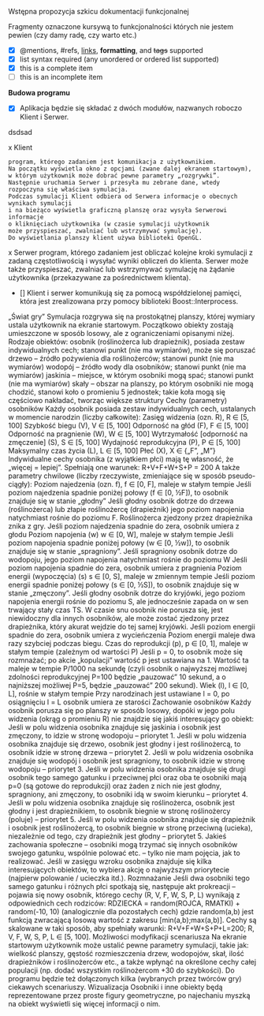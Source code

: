Wstępna propozycja szkicu dokumentacji funkcjonalnej

Fragmenty oznaczone kursywą to funkcjonalności których nie jestem pewien (czy damy radę, czy warto etc.)

- [x] @mentions, #refs, [links](), **formatting**, and <del>tags</del> supported
- [x] list syntax required (any unordered or ordered list supported)
- [x] this is a complete item
- [ ] this is an incomplete item

<b>Budowa programu</b>

- [x] Aplikacja będzie się składać z dwóch modułów, nazwanych roboczo Klient i Serwer.

dsdsad

x Klient

	program, którego zadaniem jest komunikacja z użytkownikiem. 
	Na początku wyświetla okno z opcjami (zwane dalej ekranem startowym), 
	w którym użytkownik może dobrać pewne parametry „rozgrywki”. 
	Następnie uruchamia Serwer i przesyła mu zebrane dane, wtedy rozpoczyna się właściwa symulacja. 
	Podczas symulacji Klient odbiera od Serwera informacje o obecnych wynikach symulacji 
	i na bieżąco wyświetla graficzną planszę oraz wysyła Serwerowi informacje 
	o kliknięciach użytkownika (w czasie symulacji użytkownik 
	może przyspieszać, zwalniać lub wstrzymywać symulację). 
	Do wyświetlania planszy klient używa biblioteki OpenGL. 

x Serwer
	program, którego zadaniem jest obliczać kolejne kroki symulacji z zadaną częstotliwością 
	i wysyłać wyniki obliczeń do klienta. Serwer może także przyspieszać, zwalniać lub wstrzymywać symulację 
	na żądanie użytkownika (przekazywane za pośrednictwem klienta).

- [] Klient i serwer komunikują się za pomocą współdzielonej pamięci, która jest zrealizowana przy pomocy biblioteki Boost::Interprocess. 


„Świat gry”
Symulacja rozgrywa się na prostokątnej planszy, której wymiary ustala użytkownik na ekranie startowym. Początkowo obiekty zostają umieszczone w sposób losowy, ale z ograniczeniami opisanymi niżej. Rodzaje obiektów:
osobnik (roślinożerca lub drapieżnik), posiada zestaw indywidualnych cech; stanowi punkt (nie ma wymiarów), może się poruszać
drzewo – źródło pożywienia dla roślinożerców; stanowi punkt (nie ma wymiarów) 
wodopój – źródło wody dla osobników; stanowi punkt (nie ma wymiarów) 
jaskinia – miejsce, w którym osobniki mogą spać; stanowi punkt (nie ma wymiarów) 
skały – obszar na planszy, po którym osobniki nie mogą chodzić, stanowi koło o promieniu 5 jednostek; takie koła mogą się częściowo nakładać, tworząc większe struktury
Cechy (parametry) osobników
Każdy osobnik posiada zestaw indywidualnych cech, ustalanych w momencie narodzin (liczby całkowite):
Zasięg widzenia (ozn. R), R ∈ [5, 100]
Szybkość biegu (V), V ∈ [5, 100]
Odporność na głód (F), F ∈ [5, 100]
Odporność na pragnienie (W), W ∈ [5, 100]
Wytrzymałość [odporność na zmęczenie] (S), S ∈ [5, 100]
Wydajność reprodukcyjna (P), P ∈ [5, 100]
Maksymalny czas życia (L), L ∈ [5, 100]
Płeć (X), X ∈ {„F”, „M”}
Indywidualne cechy osobnika (z wyjątkiem płci) mają tę własność, że „więcej = lepiej”. Spełniają one warunek: R+V+F+W+S+P = 200
A także parametry chwilowe (liczby rzeczywiste, zmieniające się w sposób pseudo-ciągły):
Poziom najedzenia (ozn. f), f ∈ [0, F], maleje w stałym tempie
Jeśli poziom najedzenia spadnie poniżej połowy (f ∈ [0, ½F]), to osobnik znajduje się w stanie „głodny”
Jeśli głodny osobnik dotrze do drzewa (roślinożerca) lub złapie roślinożercę (drapieżnik) jego poziom napojenia natychmiast rośnie do poziomu F. Roślinożerca zjedzony przez drapieżnika znika z gry.
Jeśli poziom najedzenia spadnie do zera, osobnik umiera z głodu
Poziom napojenia (w) w ∈  [0, W], maleje w stałym tempie
Jeśli poziom napojenia spadnie poniżej połowy (w ∈ [0, ½w]), to osobnik znajduje się w stanie „spragniony”.
Jeśli spragniony osobnik dotrze do wodopoju, jego poziom napojenia natychmiast rośnie do poziomu W
Jeśli poziom napojenia spadnie do zera, osobnik umiera z pragnienia
Poziom energii (wypoczęcia) (s) s ∈ [0, S], maleje w zmiennym tempie
Jeśli poziom energii spadnie poniżej połowy (s ∈ [0, ½S]), to osobnik znajduje się w stanie „zmęczony”. 
Jeśli głodny osobnik dotrze do kryjówki, jego poziom napojenia energii rośnie do poziomu S, ale jednocześnie zapada on w sen trwający stały czas TS. W czasie snu osobnik nie porusza się, jest niewidoczny dla innych osobników, ale może zostać zjedzony przez drapieżnika, który akurat wejdzie do tej samej kryjówki.
Jeśli poziom energii spadnie do zera, osobnik umiera z wycieńczenia
Poziom energii maleje dwa razy szybciej podczas biegu.
Czas do reprodukcji (p), p ∈ [0, 1], maleje w stałym tempie (zależnym od wartości P)
Jeśli p = 0, to osobnik może się rozmnażać; po akcie „kopulacji” wartość p jest ustawiana na 1. Wartość ta maleje w tempie P/1000 na sekundę (czyli osobnik o najwyższej możliwej zdolności reprodukcyjnej P=100 będzie „pauzować” 10 sekund, a o najniższej możliwej P=5, będzie „pauzować” 200 sekund).
Wiek (l), l ∈ [0, L],  rośnie w stałym tempie
Przy narodzinach jest ustawiane l = 0, po osiągnięciu l = L osobnik umiera ze starości
Zachowanie osobników
Każdy osobnik porusza się po planszy w sposób losowy, dopóki w jego polu widzenia (okrąg o promieniu R) nie znajdzie się jakiś interesujący go obiekt:
Jeśli w polu widzenia osobnika znajduje się jaskinia i osobnik jest zmęczony, to idzie w stronę wodopoju – priorytet 1.
Jeśli w polu widzenia osobnika znajduje się drzewo, osobnik jest głodny i jest roślinożercą, to osobnik idzie w stronę drzewa – priorytet 2.
Jeśli w polu widzenia osobnika znajduje się wodopój i osobnik jest spragniony, to osobnik idzie w stronę wodopoju – priorytet 3.
Jeśli w polu widzenia osobnika znajduje się drugi osobnik tego samego gatunku i przeciwnej płci oraz oba te osobniki mają p=0 (są gotowe do reprodukcji) oraz żaden z nich nie jest głodny, spragniony, ani zmęczony, to osobniki idą w swoim kierunku – priorytet 4.
Jeśli w polu widzenia osobnika znajduje się roślinożerca, osobnik jest głodny i jest drapieżnikiem, to osobnik biegnie w stronę roślinożercy (poluje) – priorytet 5.
Jeśli w polu widzenia osobnika znajduje się drapieżnik i osobnik jest roślinożercą, to osobnik biegnie w stronę przeciwną (ucieka), niezależnie od tego, czy drapieżnik jest głodny – priorytet 5.
Jakieś zachowania społeczne – osobniki mogą trzymać się innych osobników swojego gatunku, wspólnie polować etc. – tylko nie mam pojęcia, jak to realizować. 
Jeśli w zasięgu wzroku osobnika znajduje się kilka interesujących obiektów, to wybiera akcję o najwyższym priorytecie (najpierw polowanie / ucieczka itd.).
Rozmnażanie
Jeśli dwa osobniki tego samego gatunku i różnych płci spotkają się, następuje akt prokreacji – pojawia się nowy osobnik, którego cechy (R, V, F, W, S, P, L) wynikają z odpowiednich cech rodziców:
RDZIECKA = random(ROJCA, RMATKI) + random(-10, 10) (analogicznie dla pozostałych cech)
gdzie random(a,b) jest funkcją zwracającą losową wartość z zakresu [min(a,b);max(a,b)]. Cechy są skalowane w taki sposób, aby spełniały warunki: R+V+F+W+S+P+L=200; R, V, F, W, S, P, L ∈ [5, 100].
Możliwości modyfikacji scenariusza
Na ekranie startowym użytkownik może ustalić pewne parametry symulacji, takie jak: wielkość planszy, gęstość rozmieszczenia drzew, wodopojów, skał, ilość drapieżników i roślinożerców etc., a także wpłynąć na określone cechy całej populacji (np. dodać wszystkim roślinożercom +30 do szybkości). Do programu będzie też dołączonych kilka (wybranych przez twórców gry) ciekawych scenariuszy. 
Wizualizacja
Osobniki i inne obiekty będą reprezentowane przez proste figury geometryczne, po najechaniu myszką na obiekt wyświetli się więcej informacji o nim.
